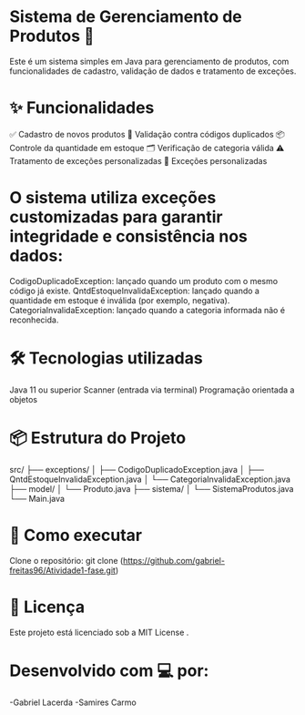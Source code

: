# Sistema de Gerenciamento de Produtos 🛒
Este é um sistema simples em Java para gerenciamento de produtos, com funcionalidades de cadastro, validação de dados e tratamento de exceções.

# ✨ Funcionalidades
✅ Cadastro de novos produtos
🚫 Validação contra códigos duplicados
📦 Controle da quantidade em estoque
🗂️ Verificação de categoria válida
⚠️ Tratamento de exceções personalizadas
🧾 Exceções personalizadas
# O sistema utiliza exceções customizadas para garantir integridade e consistência nos dados:

CodigoDuplicadoException: lançado quando um produto com o mesmo código já existe.
QntdEstoqueInvalidaException: lançado quando a quantidade em estoque é inválida (por exemplo, negativa).
CategoriaInvalidaException: lançado quando a categoria informada não é reconhecida.
# 🛠️ Tecnologias utilizadas
Java 11 ou superior
Scanner (entrada via terminal)
Programação orientada a objetos
# 📦 Estrutura do Projeto
src/ ├── exceptions/ │ ├── CodigoDuplicadoException.java │ ├── QntdEstoqueInvalidaException.java │ └── CategoriaInvalidaException.java ├── model/ │ └── Produto.java ├── sistema/ │ └── SistemaProdutos.java └── Main.java

# 🚀 Como executar
Clone o repositório:
git clone (https://github.com/gabriel-freitas96/Atividade1-fase.git)

# 📄 Licença

Este projeto está licenciado sob a MIT License
.

# Desenvolvido com 💻 por:
-Gabriel Lacerda
-Samires Carmo
